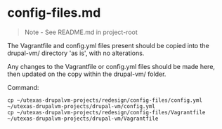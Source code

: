 # config-files.md

> Note - See README.md in project-root

The Vagrantfile and config.yml files present should be copied into the drupal-vm/ directory 'as is', with no alterations.

Any changes to the Vagrantfile or config.yml files should be made here, then updated on the copy within the drupal-vm/ folder.

Command:
```
cp ~/utexas-drupalvm-projects/redesign/config-files/config.yml ~/utexas-drupalvm-projects/drupal-vm/config.yml
cp ~/utexas-drupalvm-projects/redesign/config-files/Vagrantfile ~/utexas-drupalvm-projects/drupal-vm/Vagrantfile
```
